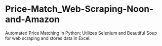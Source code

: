 # Price-Match_Web-Scraping-Noon-and-Amazon
Automated Price Matching in Python: Utilizes Selenium and Beautiful Soup for web scraping and stores data in Excel.
